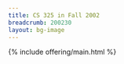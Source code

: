 ```yaml
---
title: CS 325 in Fall 2002
breadcrumb: 200230
layout: bg-image
---
```


{% include offering/main.html %}

